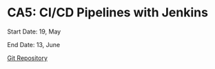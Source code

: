 # CA5: CI/CD Pipelines with Jenkins

Start Date: 19, May

End Date: 13, June

[Git Repository](https://github.com/SwitchQA/devops-23-24-JPE-1222637)


